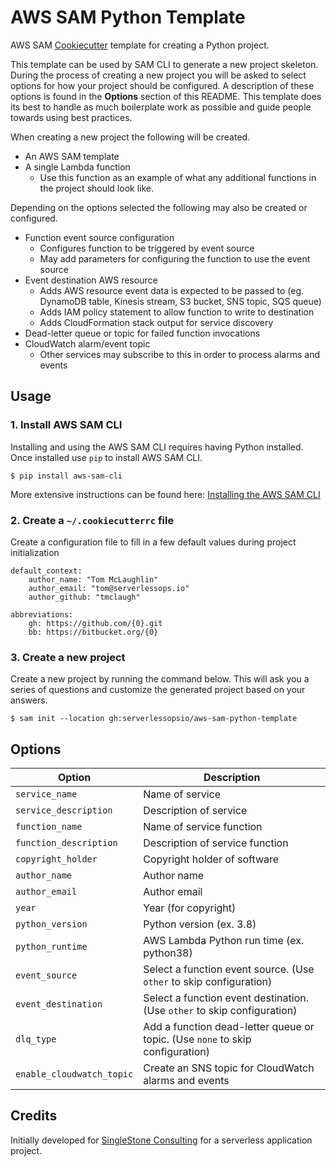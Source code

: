 # AWS SAM Python Template
AWS SAM [Cookiecutter](https://github.com/audreyr/cookiecutter) template for creating a Python project.

This template can be used by SAM CLI to generate a new project skeleton. During the process of creating a new project you will be asked to select options for how your project should be configured. A description of these options is found in the **Options** section of this README. This template does its best to handle as much boilerplate work as possible and guide people towards using best practices.

When creating a new project the following will be created.

* An AWS SAM template
* A single Lambda function
    * Use this function as an example of what any additional functions in the project should look like.

Depending on the options selected the following may also be created or configured.

* Function event source configuration
    * Configures function to be triggered by event source
    * May add parameters for configuring the function to use the event source
* Event destination AWS resource
    * Adds AWS resource event data is expected to be passed to (eg. DynamoDB table, Kinesis stream, S3 bucket, SNS topic, SQS queue)
    * Adds IAM policy statement to allow function to write to destination
    * Adds CloudFormation stack output for service discovery
* Dead-letter queue or topic for failed function invocations
* CloudWatch alarm/event topic
    * Other services may subscribe to this in order to process alarms and events

## Usage
### 1. Install AWS SAM CLI
Installing and using the AWS SAM CLI requires having Python installed. Once installed use `pip` to install AWS SAM CLI.

```
$ pip install aws-sam-cli
```

More extensive instructions can be found here: [Installing the AWS SAM CLI](https://docs.aws.amazon.com/serverless-application-model/latest/developerguide/serverless-sam-cli-install.html)


### 2. **Create a `~/.cookiecutterrc` file**
Create a configuration file to fill in a few default values during project initialization

```
default_context:
    author_name: "Tom McLaughlin"
    author_email: "tom@serverlessops.io"
    author_github: "tmclaugh"

abbreviations:
    gh: https://github.com/{0}.git
    bb: https://bitbucket.org/{0}
```

### 3. Create a new project
Create a new project by running the command below. This will ask you a series of questions and customize the generated project based on your answers.

```
$ sam init --location gh:serverlessopsio/aws-sam-python-template
```

## Options


Option | Description
------------------------------------------------- | ---------------------------------------------------------------------------------
`service_name`              |   Name of service
`service_description`       |   Description of service
`function_name`             |   Name of service function
`function_description`      |   Description of service function
`copyright_holder`          |   Copyright holder of software
`author_name`               |   Author name
`author_email`              |   Author email
`year`                      |   Year (for copyright)
`python_version`            |   Python version (ex. 3.8)
`python_runtime`            |   AWS Lambda Python run time (ex. python38)
`event_source`              |   Select a function event source. (Use `other` to skip configuration)
`event_destination`         |   Select a function event destination. (Use `other` to skip configuration)
`dlq_type`                  |   Add a function dead-letter queue or topic. (Use `none` to skip configuration)
`enable_cloudwatch_topic`   |   Create an SNS topic for CloudWatch alarms and events

## Credits
Initially developed for [SingleStone Consulting](https://www.singlestoneconsulting.com/) for a serverless application project.

